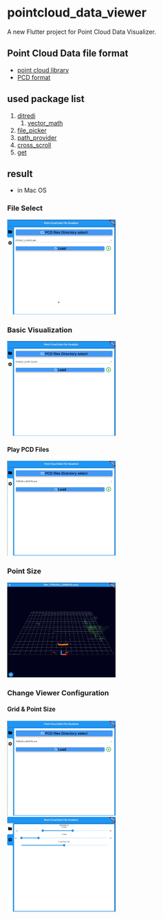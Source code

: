 # pointcloud_data_viewer

A new Flutter project for Point Cloud Data Visualizer.

## Point Cloud Data file format

- [point cloud library](https://pointclouds.org/)
- [PCD format](https://pointclouds.org/documentation/tutorials/pcd_file_format.html)

## used package list

1. [ditredi](https://pub.dev/packages/ditredi)
   1. [vector_math](https://pub.dev/packages/vector_math)
2. [file_picker](https://pub.dev/packages/file_picker)
3. [path_provider](https://pub.dev/packages/path_provider)
4. [cross_scroll](https://pub.dev/packages/cross_scroll)
5. [get](https://pub.dev/packages/get)

## result

- in Mac OS

### File Select

<img src="./image/fileSelect.gif" width="50%" heigth="50%">

### Basic Visualization

<img src="./image/visual_basic.gif" width="50%" heigth="50%">

#### Play PCD Files

<img src="./image/visual_play.gif" width="50%" heigth="50%">

### Point Size

<img src="./image/pointSize_change.gif" width="50%" heigth="50%">

### Change Viewer Configuration

#### Grid & Point Size

<img src="./image/grid.gif" width="50%" heigth="50%">

<img src="./image/gird_point_size.gif" width="50%" heigth="50%">
